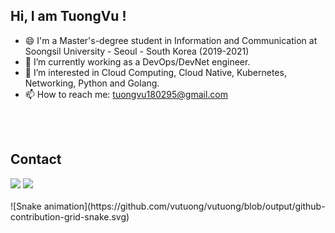<!--
**vutuong/vutuong** is a ✨ _special_ ✨ repository because its `README.md` (this file) appears on your GitHub profile.

Here are some ideas to get you started:

- 🔭 I’m currently working as a DevOps and DevNet engineer.
- 🌱 I’m currently learning cloud 
- 👯 I’m looking to collaborate on ...
- 🤔 I’m looking for help with ...
- 💬 Ask me about ...
- 📫 How to reach me: ...
- 😄 Pronouns: ...
- ⚡ Fun fact: ...
-->
## Hi, I am TuongVu !
- 😄 I'm a Master's-degree student in Information and Communication at Soongsil University - Seoul - South Korea (2019-2021)
- 🔭 I’m currently working as a DevOps/DevNet engineer.
- 🌱 I’m interested in Cloud Computing, Cloud Native, Kubernetes, Networking, Python and Golang.
- 📫 How to reach me: tuongvu180295@gmail.com
</br>
  
</br>

## Contact 
<div> 
  <a href="https://www.linkedin.com/in/tuongvx" target="_blank"><img src="https://img.shields.io/badge/-LinkedIn-%230077B5?style=for-the-badge&logo=linkedin&logoColor=white" target="_blank"></a> 
  <a href = "mailto: tuongvu180295@gmail.com"><img src="https://img.shields.io/badge/-Gmail-%23333?style=for-the-badge&logo=gmail&logoColor=white" target="_blank"></a>
 </br>
</br>
  ![Snake animation](https://github.com/vutuong/vutuong/blob/output/github-contribution-grid-snake.svg)
</div>
